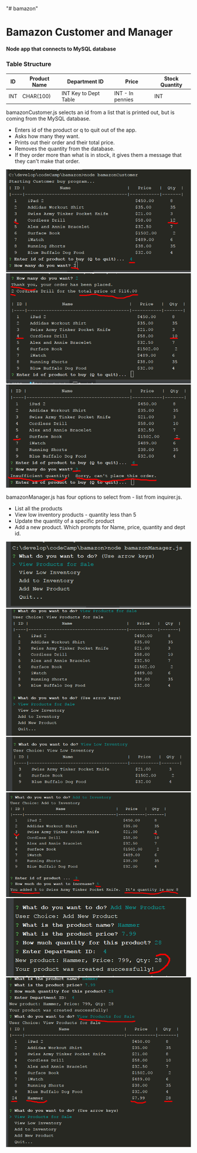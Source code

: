 "# bamazon" 
# Bamazon Customer and Manager

#### Node app that connects to MySQL database

### Table Structure
ID    | Product Name  |  Department ID  |    Price       |  Stock Quantity
------|---------------|-----------------|----------------|------------------
INT | CHAR(100) | INT Key to Dept Table | INT - In pennies |  INT
     
bamazonCustomer.js selects an id from a list that is printed out, 
but is coming from the MySQL database.
* Enters id of the product or q to quit out of the app.
* Asks how many they want.
* Prints out their order and their total price.
* Removes the quantity from the database.
* If they order more than what is in stock, it gives them a 
message that they can't make that order.

![Image1](/images/Customer1.png)
![Image2](/images/Customer2.png)
![Image3](/images/Customer3.png)


bamazonManager.js has four options to select from - list from inquirer.js.
* List all the products
* View low inventory products - quantity less than 5
* Update the quantity of a specific product
* Add a new product.  Which prompts for Name, price, quantity and dept id.

![Image4](/images/Manager1.png)
![Image5](/images/Manager2.png)
![Image6](/images/Manager3.png)
![Image7](/images/Manager4.png)
![Image8](/images/Manager5.png)
![Image9](/images/Manager6.png)
